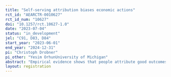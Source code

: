 ```yaml
---
title: "Self-serving attribution biases economic actions"
rct_id: "AEARCTR-0010627"
rct_id_num: "10627"
doi: "10.1257/rct.10627-1.0"
date: "2023-07-04"
status: "in_development"
jel: "C91, D83, D84"
start_year: "2023-06-01"
end_year: "2024-12-31"
pi: "Christoph Drobner"
pi_other: "Yesim OrhunUniversity of Michigan"
abstract: "Empirical evidence shows that people attribute good outcomes to their own merits and bad outcomes to external factors that are beyond their control. We will test how this self-serving attribution bias shapes people's beliefs about meritocracy in society and affects downstream consequences for economic actions. We hypothesize that people who experience bad outcomes form more pessimistic beliefs about the meritocracy of society and as a consequence become less motivated to work hard. In contrast, overconfident people who experience good outcomes form more optimistic beliefs about the meritocracy of society and as a consequence become more motivated to work hard."
layout: registration
---
```


